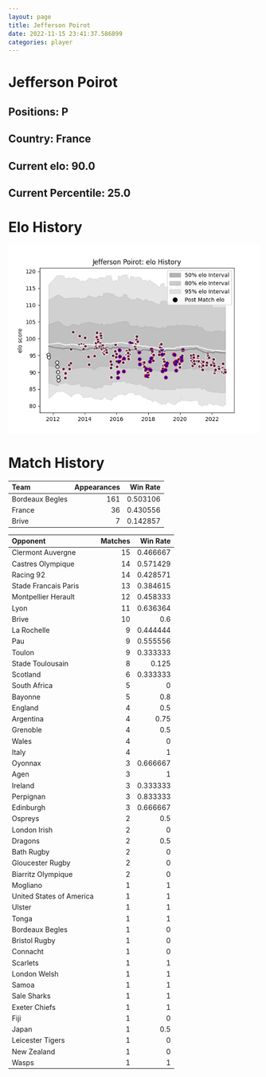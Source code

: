 ```yaml
---  
layout: page  
title: Jefferson Poirot  
date: 2022-11-15 23:41:37.586899  
categories: player  
---
```

# Jefferson Poirot

## Positions: P

## Country: France

## Current elo: 90.0

## Current Percentile: 25.0

# Elo History


![elo history](history_JeffersonPoirot.png)
# Match History


| Team            |   Appearances |   Win Rate |
|:----------------|--------------:|-----------:|
| Bordeaux Begles |           161 |   0.503106 |
| France          |            36 |   0.430556 |
| Brive           |             7 |   0.142857 |

| Opponent                 |   Matches |   Win Rate |
|:-------------------------|----------:|-----------:|
| Clermont Auvergne        |        15 |   0.466667 |
| Castres Olympique        |        14 |   0.571429 |
| Racing 92                |        14 |   0.428571 |
| Stade Francais Paris     |        13 |   0.384615 |
| Montpellier Herault      |        12 |   0.458333 |
| Lyon                     |        11 |   0.636364 |
| Brive                    |        10 |   0.6      |
| La Rochelle              |         9 |   0.444444 |
| Pau                      |         9 |   0.555556 |
| Toulon                   |         9 |   0.333333 |
| Stade Toulousain         |         8 |   0.125    |
| Scotland                 |         6 |   0.333333 |
| South Africa             |         5 |   0        |
| Bayonne                  |         5 |   0.8      |
| England                  |         4 |   0.5      |
| Argentina                |         4 |   0.75     |
| Grenoble                 |         4 |   0.5      |
| Wales                    |         4 |   0        |
| Italy                    |         4 |   1        |
| Oyonnax                  |         3 |   0.666667 |
| Agen                     |         3 |   1        |
| Ireland                  |         3 |   0.333333 |
| Perpignan                |         3 |   0.833333 |
| Edinburgh                |         3 |   0.666667 |
| Ospreys                  |         2 |   0.5      |
| London Irish             |         2 |   0        |
| Dragons                  |         2 |   0.5      |
| Bath Rugby               |         2 |   0        |
| Gloucester Rugby         |         2 |   0        |
| Biarritz Olympique       |         2 |   0        |
| Mogliano                 |         1 |   1        |
| United States of America |         1 |   1        |
| Ulster                   |         1 |   1        |
| Tonga                    |         1 |   1        |
| Bordeaux Begles          |         1 |   0        |
| Bristol Rugby            |         1 |   0        |
| Connacht                 |         1 |   0        |
| Scarlets                 |         1 |   1        |
| London Welsh             |         1 |   1        |
| Samoa                    |         1 |   1        |
| Sale Sharks              |         1 |   1        |
| Exeter Chiefs            |         1 |   1        |
| Fiji                     |         1 |   0        |
| Japan                    |         1 |   0.5      |
| Leicester Tigers         |         1 |   0        |
| New Zealand              |         1 |   0        |
| Wasps                    |         1 |   1        |